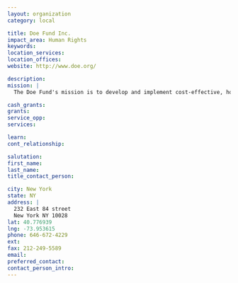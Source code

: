 ```yaml
---
layout: organization
category: local

title: Doe Fund Inc.
impact_area: Human Rights
keywords: 
location_services: 
location_offices: 
website: http://www.doe.org/

description: 
mission: |
  The Doe Fund's mission is to develop and implement cost-effective, holistic programs that meet the needs of a diverse population working to break the cycles of homelessness, addiction, and criminal recidivism. All of The Doe Fund's programs and innovative business ventures ultimately strive to help homeless and formerly incarcerated individuals achieve permanent self-sufficiency.

cash_grants: 
grants: 
service_opp: 
services: 

learn: 
cont_relationship: 

salutation: 
first_name: 
last_name: 
title_contact_person: 

city: New York
state: NY
address: |
  232 East 84 street  
  New York NY 10028
lat: 40.776939
lng: -73.953615
phone: 646-672-4229
ext: 
fax: 212-249-5589
email: 
preferred_contact: 
contact_person_intro: 
---
```

